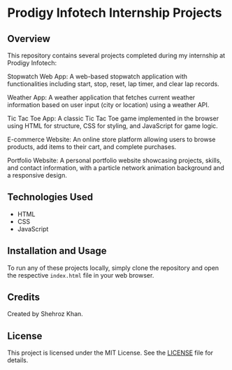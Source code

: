 # Prodigy Infotech Internship Projects

## Overview

This repository contains several projects completed during my internship at Prodigy Infotech:

Stopwatch Web App: A web-based stopwatch application with functionalities including start, stop, reset, lap timer, and clear lap records.

Weather App: A weather application that fetches current weather information based on user input (city or location) using a weather API.

Tic Tac Toe App: A classic Tic Tac Toe game implemented in the browser using HTML for structure, CSS for styling, and JavaScript for game logic.

E-commerce Website: An online store platform allowing users to browse products, add items to their cart, and complete purchases.

Portfolio Website: A personal portfolio website showcasing projects, skills, and contact information, with a particle network animation background and a responsive design.

## Technologies Used

- HTML
- CSS
- JavaScript

## Installation and Usage

To run any of these projects locally, simply clone the repository and open the respective `index.html` file in your web browser.

## Credits

Created by Shehroz Khan.

## License

This project is licensed under the MIT License. See the [LICENSE](LICENSE) file for details.

